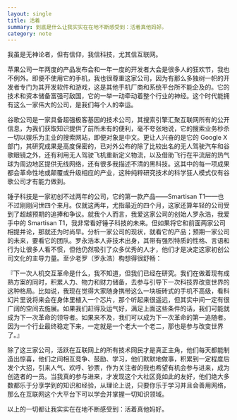 ```yaml
---
layout: single
title: 活着
summary: 到底是什么让我实实在在地不断感受到：活着真他妈好。
category: note
---
```


我虽是无神论者，但有信仰，我信科技，尤其信互联网。

苹果公司一年两度的产品发布会和一年一度的开发者大会是很多人的狂欢节，我也不例外。即便不使用它的手机，我也很尊重这家公司，因为有那么多独树一帜的开发者专门为其开发软件和游戏，这是其他手机厂商和系统平台所不能企及的。它的技术和资本储备富强可敌国，它的一举一动牵动着整个行业的神经。这个时代能拥有这么一家伟大的公司，是我们每个人的幸运。

谷歌公司是一家具备超强极客基因的技术公司，其搜索引擎汇聚互联网所有的公开信息，为我们获取知识提供了前所未有的便利，毫不夸张地说，它的搜索业务秒杀一切以娱乐为主业的搜索网站，即便对象是中文。更让人兴奋的是它的 Google X 部门，其研究成果是高度保密的，已对外公布的除了比较出名的无人驾驶汽车和谷歌眼镜之外，还有利用无人驾驶飞机重新定义物流，以及借助飞行在平流层的热气球为周边地区提供无线网络，还有很多我描述不清的黑科技。这其中的每一项成果都会革命性地或颠覆或升级相应的产业，这种纯粹研究技术的科学狂人模式仅有谷歌公司才有能力做到。

锤子科技是一家初创不过两年的公司，它的第一款产品——Smartisan T1——也不过刚刚问世四个来月。仅就这两年，尤指最近的四个月，这家还算年轻的公司受到了超越预期的追捧和争议。就我个人而言，我爱这家公司的创始人罗永浩，我爱手中的 Smartisan T1，我非常看好锤子科技的未来。但如果将它和前面两家公司相提并论，那就还为时尚早。分析一家公司的现状，就看它的产品；预期一家公司的未来，要看它的团队。罗永浩本人非技术出身，其带有强烈特质的性格、言语和行为让很多人看不惯，但他仍然吸引了众多优秀的人才，他们才是决定这家初创公司文化的主导力量。至少老罗（罗永浩）构想得很舒畅：

『下一次人机交互革命是什么，我不知道，但我们已经在研究。我们在做着现有成熟方案的同时，积累人力、物力和财力储备，去参与引导下一次科技界改变世界的这种格局。比如说，我现在觉得大家随身携带这么一块板砖式的手机不高级，看科幻片里说将来会在身体里植入一个芯片，那个听起来很遥远，但其实中间一定有很广阔的空间去施展。如果我们赶得及运气好，满足上面这些条件的话，我们可能就成为下一次革命的领导者。如果来不及，我们可以成为下一次革命的第一追随者。因为一个行业最终稳定下来，一定就是一个老大一个老二，那也是参与改变世界了。』

除了这三家公司，活跃在互联网上的所有技术网民才是真正主角，他们每天都能制造出惊喜，他们之间相互竞争、鼓励、学习，他们默默地做事，积累到一定程度后发个大招，引来人气、欢呼、钞票，作为关注者的我也希望有机会参与进来，成为创造者的一员。当我真的参与进来，才发现这个大社区竟如此的友好，他们绝大多数都乐于分享学到的知识和经验，从理论上说，只要你乐于学习并且会善用网络，那么在互联网这个大平台下可以学会并掌握一切知识领域。

以上的一切都让我实实在在地不断感受到：活着真他妈好。
